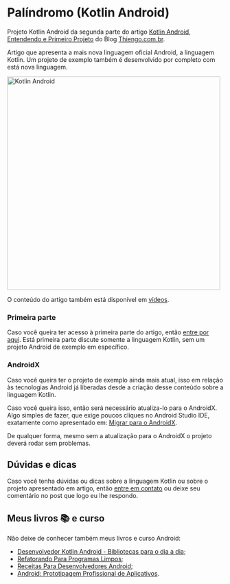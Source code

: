 # Palíndromo (Kotlin Android)

Projeto Kotlin Android da segunda parte do artigo [Kotlin Android, Entendendo e Primeiro Projeto](https://www.thiengo.com.br/kotlin-android-entendendo-e-primeiro-projeto#title-05) do Blog [Thiengo.com.br](https://www.thiengo.com.br).

Artigo que apresenta a mais nova linguagem oficial Android, a linguagem Kotlin. Um projeto de exemplo também é desenvolvido por completo com está nova linguagem.

<img src="https://www.thiengo.com.br/img/post/normal/m1c16iknq06cjlvcngd3s27o80c99f7c7110cb9a368c96e119920c8e36.jpg" width="496" alt="Kotlin Android">

O conteúdo do artigo também está disponível em [vídeos](https://www.thiengo.com.br/kotlin-android-entendendo-e-primeiro-projeto#title-22).

### Primeira parte

Caso você queira ter acesso à primeira parte do artigo, então [entre por aqui](https://www.thiengo.com.br/kotlin-android-entendendo-e-primeiro-projeto#title-01). Está primeira parte discute somente a linguagem Kotlin, sem um projeto Android de exemplo em específico.

### AndroidX

Caso você queira ter o projeto de exemplo ainda mais atual, isso em relação às tecnologias Android já liberadas desde a criação desse conteúdo sobre a linguagem Kotlin.

Caso você queira isso, então será necessário atualiza-lo para o AndroidX. Algo simples de fazer, que exige poucos cliques no Android Studio IDE, exatamente como apresentado em: [Migrar para o AndroidX](https://developer.android.com/jetpack/androidx/migrate?hl=pt-br).

De qualquer forma, mesmo sem a atualização para o AndroidX o projeto deverá rodar sem problemas.

## Dúvidas e dicas

Caso você tenha dúvidas ou dicas sobre a linguagem Kotlin ou sobre o projeto apresentado em artigo, então [entre em contato](https://www.thiengo.com.br/contato) ou deixe seu comentário no post que logo eu lhe respondo.

## Meus livros 📚 e curso

Não deixe de conhecer também meus livros e curso Android:

- [Desenvolvedor Kotlin Android - Bibliotecas para o dia a dia](https://www.thiengo.com.br/livro-desenvolvedor-kotlin-android);
- [Refatorando Para Programas Limpos](https://www.thiengo.com.br/livro-refatorando-para-programas-limpos);
- [Receitas Para Desenvolvedores Android](https://www.thiengo.com.br/livro-receitas-para-desenvolvedores-android);
- [Android: Prototipagem Profissional de Aplicativos](https://www.udemy.com/course/android-prototipagem-profissional-de-aplicativos/?locale=pt_BR&persist_locale=).
